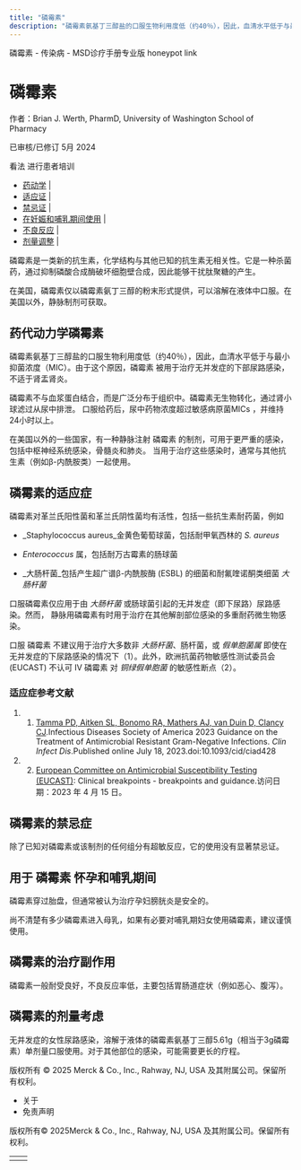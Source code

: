 ```yaml
---
title: "磷霉素"
description: "磷霉素氨基丁三醇盐的口服生物利用度低（约40％），因此，血清水平低于与最小抑菌浓度（MIC）。由于这个原因，磷霉素 被用于治疗无并发症的下部尿路感染，不适于肾盂肾炎。"
---
```


﻿磷霉素 \- 传染病 \- MSD诊疗手册专业版 honeypot link

# 磷霉素

作者：Brian J. Werth, PharmD, University of Washington School of Pharmacy

已审核/已修订 5月 2024

看法 进行患者培训

- [药动学](#药动学_v13957430_zh) \|
- [适应证](#适应证_v13957435_zh) \|
- [禁忌证](#禁忌证_v13957456_zh) \|
- [在妊娠和哺乳期间使用](#在妊娠和哺乳期间使用_v39351438_zh) \|
- [不良反应](#不良反应_v13957459_zh) \|
- [剂量调整](#剂量调整_v13957462_zh) \|

磷霉素是一类新的抗生素，化学结构与其他已知的抗生素无相关性。它是一种杀菌药，通过抑制磷酸合成酶破坏细胞壁合成，因此能够干扰肽聚糖的产生。

在美国，磷霉素仅以磷霉素氨丁三醇的粉末形式提供，可以溶解在液体中口服。在美国以外，静脉制剂可获取。

## 药代动力学磷霉素

磷霉素氨基丁三醇盐的口服生物利用度低（约40％），因此，血清水平低于与最小抑菌浓度（MIC）。由于这个原因，磷霉素 被用于治疗无并发症的下部尿路感染，不适于肾盂肾炎。

磷霉素不与血浆蛋白结合，而是广泛分布于组织中。磷霉素无生物转化，通过肾小球滤过从尿中排泄。 口服给药后，尿中药物浓度超过敏感病原菌MICs ，并维持24小时以上。

在美国以外的一些国家，有一种静脉注射 磷霉素 的制剂，可用于更严重的感染，包括中枢神经系统感染，骨髓炎和肺炎。 当用于治疗这些感染时，通常与其他抗生素（例如β-内酰胺类）一起使用。

## 磷霉素的适应症

磷霉素对革兰氏阳性菌和革兰氏阴性菌均有活性，包括一些抗生素耐药菌，例如

- _Staphylococcus aureus_金黄色葡萄球菌，包括耐甲氧西林的 _S. aureus_

- _Enterococcus_ 属，包括耐万古霉素的肠球菌

- _大肠杆菌_包括产生超广谱β-内酰胺酶 (ESBL) 的细菌和耐氟喹诺酮类细菌 _大肠杆菌_


口服磷霉素仅应用于由 _大肠杆菌_ 或肠球菌引起的无并发症（即下尿路）尿路感染。然而， 静脉用磷霉素有时用于治疗在其他解剖部位感染的多重耐药微生物感染。

口服 磷霉素 不建议用于治疗大多数非 _大肠杆菌_、肠杆菌，或 _假单胞菌属_ 即使在无并发症的下尿路感染的情况下（1）。此外，欧洲抗菌药物敏感性测试委员会 (EUCAST) 不认可 IV 磷霉素 对 _铜绿假单胞菌_ 的敏感性断点（2）。

### 适应症参考文献

1. 1. [Tamma PD, Aitken SL, Bonomo RA, Mathers AJ, van Duin D, Clancy CJ](http://https://pubmed.ncbi.nlm.nih.gov/37463564/).Infectious Diseases Society of America 2023 Guidance on the Treatment of Antimicrobial Resistant Gram-Negative Infections. _Clin Infect Dis_.Published online July 18, 2023.doi:10.1093/cid/ciad428

2. 2. [European Committee on Antimicrobial Susceptibility Testing (EUCAST)](https://www.eucast.org/clinical_breakpoints): Clinical breakpoints - breakpoints and guidance.访问日期：2023 年 4 月 15 日。


## 磷霉素的禁忌症

除了已知对磷霉素或该制剂的任何组分有超敏反应，它的使用没有显著禁忌证。

## 用于 磷霉素 怀孕和哺乳期间

磷霉素穿过胎盘，但通常被认为治疗孕妇膀胱炎是安全的。

尚不清楚有多少磷霉素进入母乳，如果有必要对哺乳期妇女使用磷霉素，建议谨慎使用。

## 磷霉素的治疗副作用

磷霉素一般耐受良好，不良反应率低，主要包括胃肠道症状（例如恶心、腹泻）。

## 磷霉素的剂量考虑

无并发症的女性尿路感染，溶解于液体的磷霉素氨基丁三醇5.61g（相当于3g磷霉素）单剂量口服使用。对于其他部位的感染，可能需要更长的疗程。



版权所有 © 2025
Merck & Co., Inc., Rahway, NJ, USA 及其附属公司。保留所有权利。

- 关于
- 免责声明

版权所有© 2025Merck & Co., Inc., Rahway, NJ, USA 及其附属公司。保留所有权利。

|     |     |
| --- | --- |
|  |  |